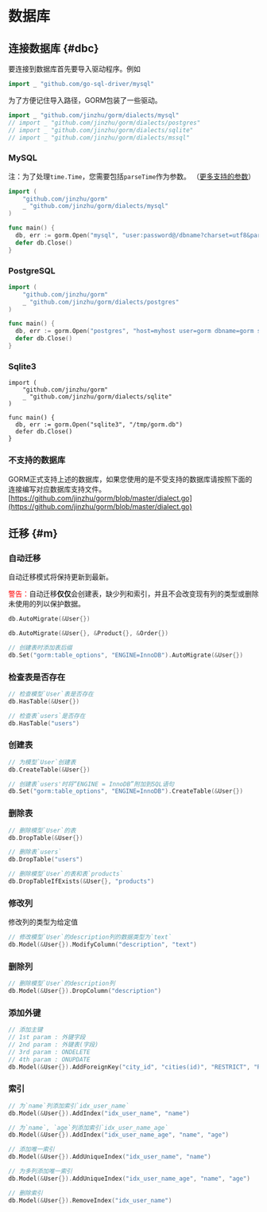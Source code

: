 # 数据库

## 连接数据库 {#dbc}
要连接到数据库首先要导入驱动程序。例如
``` go
import _ "github.com/go-sql-driver/mysql"
```
为了方便记住导入路径，GORM包装了一些驱动。
```go
import _ "github.com/jinzhu/gorm/dialects/mysql"
// import _ "github.com/jinzhu/gorm/dialects/postgres"
// import _ "github.com/jinzhu/gorm/dialects/sqlite"
// import _ "github.com/jinzhu/gorm/dialects/mssql"
```

### MySQL
注：为了处理`time.Time`，您需要包括`parseTime`作为参数。 （[更多支持的参数](https://github.com/go-sql-driver/mysql#parameters)）
``` go
import (
    "github.com/jinzhu/gorm"
    _ "github.com/jinzhu/gorm/dialects/mysql"
)

func main() {
  db, err := gorm.Open("mysql", "user:password@/dbname?charset=utf8&parseTime=True&loc=Local")
  defer db.Close()
}
```

### PostgreSQL
``` go
import (
    "github.com/jinzhu/gorm"
    _ "github.com/jinzhu/gorm/dialects/postgres"
)

func main() {
  db, err := gorm.Open("postgres", "host=myhost user=gorm dbname=gorm sslmode=disable password=mypassword")
  defer db.Close()
}
```

### Sqlite3
```
import (
    "github.com/jinzhu/gorm"
    _ "github.com/jinzhu/gorm/dialects/sqlite"
)

func main() {
  db, err := gorm.Open("sqlite3", "/tmp/gorm.db")
  defer db.Close()
}
```

### 不支持的数据库
GORM正式支持上述的数据库，如果您使用的是不受支持的数据库请按照下面的连接编写对应数据库支持文件。
[https://github.com/jinzhu/gorm/blob/master/dialect.go](https://github.com/jinzhu/gorm/blob/master/dialect.go)



## 迁移 {#m}

### 自动迁移
自动迁移模式将保持更新到最新。

<span style="color:red;">警告：</span>自动迁移**仅仅**会创建表，缺少列和索引，并且不会改变现有列的类型或删除未使用的列以保护数据。
``` go
db.AutoMigrate(&User{})

db.AutoMigrate(&User{}, &Product{}, &Order{})

// 创建表时添加表后缀
db.Set("gorm:table_options", "ENGINE=InnoDB").AutoMigrate(&User{})
```

### 检查表是否存在
``` go
// 检查模型`User`表是否存在
db.HasTable(&User{})

// 检查表`users`是否存在
db.HasTable("users")
```

### 创建表
``` go
// 为模型`User`创建表
db.CreateTable(&User{})

// 创建表`users'时将“ENGINE = InnoDB”附加到SQL语句
db.Set("gorm:table_options", "ENGINE=InnoDB").CreateTable(&User{})
```

### 删除表
``` go
// 删除模型`User`的表
db.DropTable(&User{})

// 删除表`users`
db.DropTable("users")

// 删除模型`User`的表和表`products`
db.DropTableIfExists(&User{}, "products")
```

### 修改列
修改列的类型为给定值
```go
// 修改模型`User`的description列的数据类型为`text`
db.Model(&User{}).ModifyColumn("description", "text")
```

### 删除列
``` go
// 删除模型`User`的description列
db.Model(&User{}).DropColumn("description")
```

### 添加外键
```go
// 添加主键
// 1st param : 外键字段
// 2nd param : 外键表(字段)
// 3rd param : ONDELETE
// 4th param : ONUPDATE
db.Model(&User{}).AddForeignKey("city_id", "cities(id)", "RESTRICT", "RESTRICT")
```

### 索引
``` go
// 为`name`列添加索引`idx_user_name`
db.Model(&User{}).AddIndex("idx_user_name", "name")

// 为`name`, `age`列添加索引`idx_user_name_age`
db.Model(&User{}).AddIndex("idx_user_name_age", "name", "age")

// 添加唯一索引
db.Model(&User{}).AddUniqueIndex("idx_user_name", "name")

// 为多列添加唯一索引
db.Model(&User{}).AddUniqueIndex("idx_user_name_age", "name", "age")

// 删除索引
db.Model(&User{}).RemoveIndex("idx_user_name")
```

